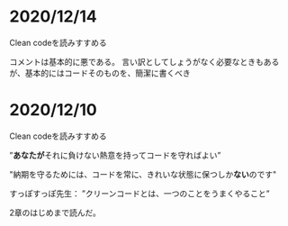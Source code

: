 # 2020/12/14

Clean codeを読みすすめる

コメントは基本的に悪である。
言い訳としてしょうがなく必要なときもあるが、基本的にはコードそのものを、簡潔に書くべき

# 2020/12/10

Clean codeを読みすすめる

”**あなたが**それに負けない熱意を持ってコードを守ればよい”

"納期を守るためには、コードを常に、きれいな状態に保つしか**ない**のです"

すっぽすっぽ先生： ”クリーンコードとは、一つのことをうまくやること”

2章のはじめまで読んだ。
